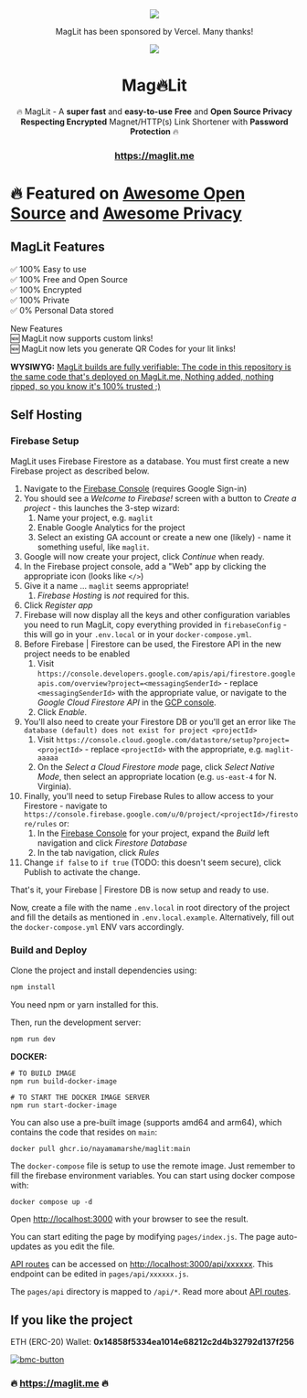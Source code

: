 <div align="center"><a href="https://vercel.com/?utm_source=mag-lit&utm_campaign=oss"><img src="https://user-images.githubusercontent.com/25067102/178521042-fc564081-9b44-4988-aa80-eb53f57642d5.svg" /></a>

MagLit has been sponsored by Vercel. Many thanks!

</div>
<div align="center"><img src="https://user-images.githubusercontent.com/25067102/165503689-d1d9eb36-7f00-423b-bf38-89698deb9d3e.jpg" />
</div>

<div align="center">
<h1>Mag🔥Lit</h1>

🔥 MagLit - A **super fast** and **easy-to-use** **Free** and **Open Source Privacy Respecting Encrypted** Magnet/HTTP(s) Link Shortener with **Password Protection** 🔥

### https://maglit.me

</div>

# 🔥 Featured on [Awesome Open Source](https://awesomeopensource.com/) and [Awesome Privacy](https://github.com/pluja/awesome-privacy#link-shorteners)

## MagLit Features

✅ 100% Easy to use\
✅ 100% Free and Open Source\
✅ 100% Encrypted\
✅ 100% Private\
✅ 0% Personal Data stored

New Features  
🆕 MagLit now supports custom links!  
🆕 MagLit now lets you generate QR Codes for your lit links!

**WYSIWYG:** [MagLit builds are fully verifiable: The code in this repository is the same code that's deployed on MagLit.me, Nothing added, nothing ripped, so you know it's 100% trusted ;) ](https://github.com/NayamAmarshe/MagLit/deployments)

## Self Hosting

### Firebase Setup

MagLit uses Firebase Firestore as a database. You must first create a new Firebase project as described below. 

1. Navigate to the [Firebase Console](https://console.firebase.google.com/) (requires Google Sign-in)
2. You should see a _Welcome to Firebase!_ screen with a button to _Create a project_ - this launches the 3-step wizard:
    1. Name your project, e.g. `maglit`
    2. Enable Google Analytics for the project
    3. Select an existing GA account or create a new one (likely) - name it something useful, like `maglit`.
3. Google will now create your project, click _Continue_ when ready.
4. In the Firebase project console, add a "Web" app by clicking the appropriate icon (looks like `</>`)
5. Give it a name ... `maglit` seems appropriate!
    1. _Firebase Hosting_ is _*not*_ required for this.
6. Click _Register app_
7. Firebase will now display all the keys and other configuration variables you need to run MagLit, copy everything provided in `firebaseConfig` - this will go in your `.env.local` or in your `docker-compose.yml`.
8. Before Firebase | Firestore can be used, the Firestore API in the new project needs to be enabled
    1. Visit `https://console.developers.google.com/apis/api/firestore.googleapis.com/overview?project=<messagingSenderId>` - replace `<messagingSenderId>` with the appropriate value, or navigate to the _Google Cloud Firestore API_ in the [GCP console](https://console.cloud.google.com).
    2. Click _Enable_.
9. You'll also need to create your Firestore DB or you'll get an error like `The database (default) does not exist for project <projectId>`
    1. Visit `https://console.cloud.google.com/datastore/setup?project=<projectId>` - replace `<projectId>` with the appropriate, e.g. `maglit-aaaaa`
    2. On the _Select a Cloud Firestore mode_ page, click _Select Native Mode_, then select an appropriate location (e.g. `us-east-4` for N. Virginia).
10. Finally, you'll need to setup Firebase Rules to allow access to your Firestore - navigate to `https://console.firebase.google.com/u/0/project/<projectId>/firestore/rules` or:
    1. In the [Firebase Console](https://console.firebase.google.com/) for your project, expand the _Build_ left navigation and click _Firestore Database_
    2. In the tab navigation, click _Rules_
11. Change `if false` to `if true` (TODO: this doesn't seem secure), click Publish to activate the change.

That's it, your Firebase | Firestore DB is now setup and ready to use.

Now, create a file with the name `.env.local` in root directory of the project and fill the details as mentioned in `.env.local.example`. Alternatively, fill out the `docker-compose.yml` ENV vars accordingly.

### Build and Deploy

Clone the project and install dependencies using:

```bash
npm install
```

You need npm or yarn installed for this.

Then, run the development server:

```bash
npm run dev
```

**DOCKER:**

```
# TO BUILD IMAGE
npm run build-docker-image

# TO START THE DOCKER IMAGE SERVER
npm run start-docker-image
```

You can also use a pre-built image (supports amd64 and arm64), which contains the code that resides on `main`:

```
docker pull ghcr.io/nayamamarshe/maglit:main
```

The `docker-compose` file is setup to use the remote image. Just remember to fill the firebase environment variables. You can start using docker compose with:

```
docker compose up -d
```

Open [http://localhost:3000](http://localhost:3000) with your browser to see the result.

You can start editing the page by modifying `pages/index.js`. The page auto-updates as you edit the file.

[API routes](https://nextjs.org/docs/api-routes/introduction) can be accessed on [http://localhost:3000/api/xxxxxx](http://localhost:3000/api/xxxxxx). This endpoint can be edited in `pages/api/xxxxxx.js`.

The `pages/api` directory is mapped to `/api/*`. Read more about [API routes](https://nextjs.org/docs/api-routes/introduction).

## If you like the project

ETH (ERC-20) Wallet: **0x14858f5334ea1014e68212c2d4b32792d137f256**

<a href="https://www.buymeacoffee.com/fossisthefuture">
<img alt="bmc-button" src="https://user-images.githubusercontent.com/25067102/154570688-9e143f2b-fee3-4b05-a9d2-a7a3013b2b51.png" />
</a>

### 🔥 https://maglit.me 🔥
